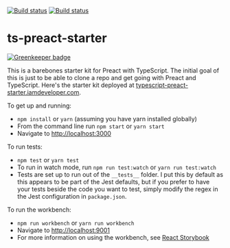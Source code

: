 [![Build status](https://ci.appveyor.com/api/projects/status/bxe1t656us4dp5dd?svg=true)](https://ci.appveyor.com/project/nickytonline/ts-preact-starter)
[![Build status](https://img.shields.io/travis/nickytonline/ts-preact-starter.svg)](https://travis-ci.org/nickytonline/ts-preact-starter)


ts-preact-starter
================

[![Greenkeeper badge](https://badges.greenkeeper.io/nickytonline/ts-preact-starter.svg)](https://greenkeeper.io/)

This is a barebones starter kit for Preact with TypeScript. The initial goal of this is just to be able to clone a repo and get going with Preact and TypeScript.
Here's the starter kit deployed at [typescript-preact-starter.iamdeveloper.com](https://typescript-preact-starter.iamdeveloper.com).

To get up and running:
* `npm install` or `yarn` (assuming you have yarn installed globally)
* From the command line run `npm start` or `yarn start`
* Navigate to [http://localhost:3000](http://localhost:3000)

To run tests:
* `npm test` or `yarn test`
* To run in watch mode, run `npm run test:watch` or `yarn run test:watch`
* Tests are set up to run out of the `__tests__` folder. I put this by default as this appears to be part of the Jest defaults, but if you prefer to have your tests beside the code you want to test, simply modify the regex in the Jest configuration in `package.json`.

To run the workbench:

* `npm run workbench` or `yarn run workbench`
* Navigate to [http://localhost:9001](http://localhost:9001)
* For more information on using the workbench, see [React Storybook](https://github.com/storybooks/react-storybook)
